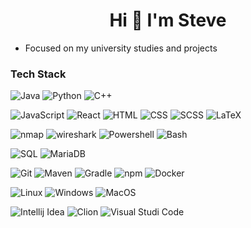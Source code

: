  <h1 align="center"> Hi 👋 I'm Steve</h1>

  - Focused on my university studies and projects
  
  ### Tech Stack
  ![Java](https://img.shields.io/badge/Java-gray) 
  ![Python](https://img.shields.io/badge/Python-gray)
  ![C++](https://img.shields.io/badge/C++-gray)

  ![JavaScript](https://img.shields.io/badge/JavaScript-gray)
  ![React](https://img.shields.io/badge/React-gray)
  ![HTML](https://img.shields.io/badge/HTML-gray)
  ![CSS](https://img.shields.io/badge/CSS-gray)
  ![SCSS](https://img.shields.io/badge/SCSS-gray)
  ![LaTeX](https://img.shields.io/badge/LaTeX-gray)

  ![nmap](https://img.shields.io/badge/nmap-gray)
  ![wireshark](https://img.shields.io/badge/wireshark-gray)
  ![Powershell](https://img.shields.io/badge/Powershell-gray)
  ![Bash](https://img.shields.io/badge/Bash-gray)
  
  ![SQL](https://img.shields.io/badge/SQL-gray)
  ![MariaDB](https://img.shields.io/badge/MariaDB-gray)

  ![Git](https://img.shields.io/badge/Git-gray)
  ![Maven](https://img.shields.io/badge/Maven-gray)
  ![Gradle](https://img.shields.io/badge/Gradle-gray)
  ![npm](https://img.shields.io/badge/npm-gray)
  ![Docker](https://img.shields.io/badge/Docker-gray)

  ![Linux](https://img.shields.io/badge/Linux-gray)
  ![Windows](https://img.shields.io/badge/Windows-gray)
  ![MacOS](https://img.shields.io/badge/MacOS-gray)

  ![Intellij Idea](https://img.shields.io/badge/Intellij_IDEA-gray)
  ![Clion](https://img.shields.io/badge/CLion-gray)
  ![Visual Studi Code](https://img.shields.io/badge/Visual_Studio_Code-gray)


<p align="left">
</p>

